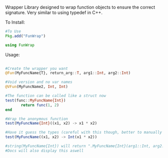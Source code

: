 Wrapper Library designed to wrap function objects to ensure the correct signature. Very similar to using typedef in C++.

To Install:
```julia
#To Use
Pkg.add("FunWrap")

using FunWrap
```

Usage:
```julia
     
#Create the wrapper you want
@Fun(MyFuncName{T}, return_arg::T, arg1::Int, arg2::Int)

#Void version and no var names
@VFun(MyFuncName2, Int, Int)

#The function can be called like a struct now
test(func::MyFuncName{Int})
       return func(1, 2)
end

#Wrap the anonymous function
test(MyFuncName{Int}((x1, x2) -> x1 * x2)

#Have it guess the types (careful with this though, better to manually type)
test(MyFuncName((x1, x2) -> Int(x1 * x2))

#string(MyFuncName{Int}) will return ".MyFuncName{Int}(arg1::Int, arg2::int):(return_arg::Int)"
#Docs will also display this aswell
```